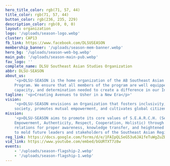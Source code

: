 ```yaml
---
hero_title_color: rgb(71, 57, 44)
title_color: rgb(71, 57, 44)
button_color: rgb(236, 235, 229)
description_color: rgb(0, 0, 0)
layout: organization
logo: '/uploads/season-logo.webp'
cluster: CAP13
fb_link: https://www.facebook.com/DLSUSEASON
membership_banner: '/uploads/season-mem-banner.webp'
hero_bg: '/uploads/season-web-bg.webp'
main_pub: '/uploads/season-main-pub.webp'
fav_logo: ''
complete_name: DLSU Southeast Asian Studies Organization
abbr: DLSU-SEASON
about_us:
    '<p>DLSU-SEASON is the home organization of the AB Southeast Asian Studies
    Program. We ensure that all members of the program are well equipped with the knowledge,
    capacity, and determination needed to create a difference in our International Region.</p>'
tagline: '<p>Creating Avenues to Usher in a New Era</p>'
vision:
    '<p>DLSU-SEASON envisions an Organization that fosters inclusivity, a peaceful
    society, promotes mutual empowerment, and cultivates global citizenship for all.</p>'
mission:
    '<p>DLSU-SEASON aims to promote its core values of S.E.A.R.C.H. (Service,
    Empowerment, Authenticity, Respect, Cooperation, Holistic) through fostering community
    relations for proper awareness, knowledge transfer, and heightened student involvement
    to mold future leaders and stakeholders of the Southeast Asian Region.</p>'
reg_link: https://docs.google.com/forms/d/e/1FAIpQLSeG53u6JA1feTuWgZuZBFOzCADwr0LEt-mQHMy-muMH2j_qKw/viewform
vid_link: https://www.youtube.com/embed/bGURTXT7z8w
events:
    - '/uploads/season-flagship-2.webp'
    - '/uploads/season-flagship-1.webp'
---
```

